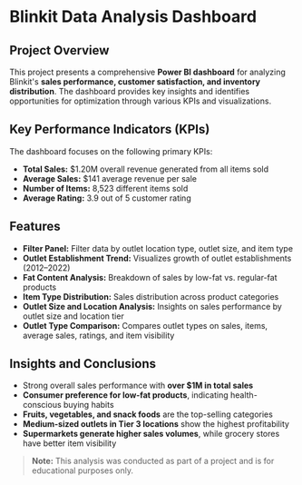 # Blinkit Data Analysis Dashboard

## Project Overview
This project presents a comprehensive **Power BI dashboard** for analyzing Blinkit's **sales performance, customer satisfaction, and inventory distribution**. The dashboard provides key insights and identifies opportunities for optimization through various KPIs and visualizations.

## Key Performance Indicators (KPIs)
The dashboard focuses on the following primary KPIs:  
- **Total Sales:** $1.20M overall revenue generated from all items sold  
- **Average Sales:** $141 average revenue per sale  
- **Number of Items:** 8,523 different items sold  
- **Average Rating:** 3.9 out of 5 customer rating  

## Features
- **Filter Panel:** Filter data by outlet location type, outlet size, and item type  
- **Outlet Establishment Trend:** Visualizes growth of outlet establishments (2012–2022)  
- **Fat Content Analysis:** Breakdown of sales by low-fat vs. regular-fat products  
- **Item Type Distribution:** Sales distribution across product categories  
- **Outlet Size and Location Analysis:** Insights on sales performance by outlet size and location tier  
- **Outlet Type Comparison:** Compares outlet types on sales, items, average sales, ratings, and item visibility  

## Insights and Conclusions
- Strong overall sales performance with **over $1M in total sales**  
- **Consumer preference for low-fat products**, indicating health-conscious buying habits  
- **Fruits, vegetables, and snack foods** are the top-selling categories  
- **Medium-sized outlets in Tier 3 locations** show the highest profitability  
- **Supermarkets generate higher sales volumes**, while grocery stores have better item visibility  

> **Note:** This analysis was conducted as part of a project and is for educational purposes only.
